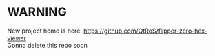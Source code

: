 # WARNING

New project home is here: https://github.com/QtRoS/flipper-zero-hex-viewer  
Gonna delete this repo soon
